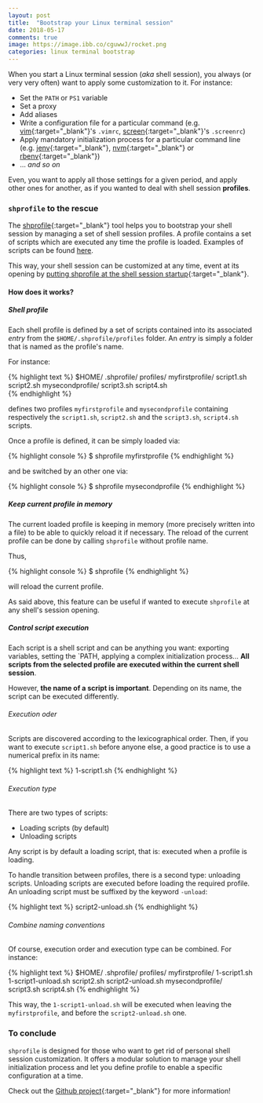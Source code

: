 ```yaml
---
layout: post
title:  "Bootstrap your Linux terminal session"
date: 2018-05-17
comments: true
image: https://image.ibb.co/cguwwJ/rocket.png
categories: linux terminal bootstrap
---
```


When you start a Linux terminal session (_aka_ shell session), you always (or very very often) want to apply some customization to it. For instance:
- Set the `PATH` or `PS1` variable
- Set a proxy
- Add aliases
- Write a configuration file for a particular command (e.g. [vim]{:target="_blank"}'s `.vimrc`, [screen]{:target="_blank"}'s `.screenrc`)
- Apply mandatory initialization process for a particular command line (e.g. [jenv]{:target="_blank"}, [nvm]{:target="_blank"} or [rbenv]{:target="_blank"})
- ... _and so on_ 

Even, you want to apply all those settings for a given period, and apply other ones for another, as if you wanted to deal with shell session **profiles**.  

### `shprofile` to the rescue

The [shprofile]{:target="_blank"} tool helps you to bootstrap your shell session by managing a set of shell session profiles. A profile contains a set of scripts which are executed any time the profile is loaded. Examples of scripts can be found [here][shprofile-example-scripts].  

This way, your shell session can be customized at any time, event at its opening by [putting shprofile at the shell session startup][shprofile-bootstrap-it]{:target="_blank"}.

#### How does it works?

##### Shell profile

Each shell profile is defined by a set of scripts contained into its associated _entry_ from the `$HOME/.shprofile/profiles` folder. An _entry_ is simply a folder that is named as the profile's name.

For instance:

{% highlight text %}
$HOME/
    .shprofile/
        profiles/
            myfirstprofile/
                script1.sh
                script2.sh
            mysecondprofile/
                script3.sh
                script4.sh    
{% endhighlight %}

defines two profiles `myfirstprofile` and `mysecondprofile` containing respectively the `script1.sh`, `script2.sh` and the `script3.sh`, `script4.sh` scripts.

Once a profile is defined, it can be simply loaded via:

{% highlight console %}
$ shprofile myfirstprofile
{% endhighlight %}

and be switched by an other one via:

{% highlight console %}
$ shprofile mysecondprofile
{% endhighlight %}

##### Keep current profile in memory

The current loaded profile is keeping in memory (more precisely written into a file) to be able to quickly reload it if necessary. The reload of the current profile can be done by calling `shprofile` without profile name.

Thus,

{% highlight console %}
$ shprofile
{% endhighlight %}

will reload the current profile.

As said above, this feature can be useful if wanted to execute `shprofile` at any shell's session opening.

##### Control script execution

Each script is a shell script and can be anything you want: exporting variables, setting the `PATH, applying a complex initialization process... **All scripts from the selected profile are executed within the current shell session**.

However, **the name of a script is important**. Depending on its name, the script can be executed differently.

###### Execution oder

Scripts are discovered according to the lexicographical order. Then, if you want to execute `script1.sh` before anyone else, a good practice is to use a numerical prefix in its name:

{% highlight text %}
1-script1.sh
{% endhighlight %}

###### Execution type

There are two types of scripts:
- Loading scripts (by default)
- Unloading scripts

Any script is by default a loading script, that is: executed when a profile is loading.

To handle transition between profiles, there is a second type: unloading scripts. Unloading scripts are executed before loading the required profile. An unloading script must be suffixed by the keyword `-unload`:

{% highlight text %}
script2-unload.sh
{% endhighlight %}

###### Combine naming conventions

Of course, execution order and execution type can be combined. For instance:

{% highlight text %}
$HOME/
    .shprofile/
        profiles/
            myfirstprofile/
                1-script1.sh
                1-script1-unload.sh
                script2.sh
                script2-unload.sh
            mysecondprofile/
                script3.sh
                script4.sh
{% endhighlight %}

This way, the `1-script1-unload.sh` will be executed when leaving the `myfirstprofile`, and before the `script2-unload.sh` one.

### To conclude

`shprofile` is designed for those who want to get rid of personal shell session customization. It offers a modular solution to manage your shell initialization process and let you define profile to enable a specific configuration at a time.

Check out the [Github project][shprofile]{:target="_blank"} for more information!

[shprofile]: https://github.com/abourdon/shprofile
[shprofile-bootstrap-it]: https://github.com/abourdon/shprofile#3-bootstrap-it
[shprofile-example-scripts]: https://github.com/abourdon/shprofile/tree/master/examples/scripts
[vim]: https://www.vim.org
[screen]: https://www.gnu.org/software/screen
[jenv]: http://www.jenv.be
[nvm]: https://github.com/creationix/nvm
[rbenv]: https://github.com/rbenv/rbenv